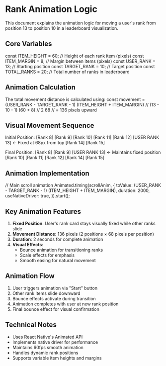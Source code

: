 # Rank Animation Logic

This document explains the animation logic for moving a user's rank from position 13 to position 10 in a leaderboard visualization.

## Core Variables
const ITEM_HEIGHT = 60; // Height of each rank item (pixels)
const ITEM_MARGIN = 8; // Margin between items (pixels)
const USER_RANK = 13; // Starting position
const TARGET_RANK = 10; // Target position
const TOTAL_RANKS = 20; // Total number of ranks in leaderboard


## Animation Calculation

The total movement distance is calculated using:
const movement = (USER_RANK - TARGET_RANK - 1) (ITEM_HEIGHT + ITEM_MARGIN) 
// (13 - 10 - 1) (60 + 8)
// 2 68
// = 136 pixels upward


## Visual Movement Sequence

Initial Position:
[Rank 8]
[Rank 9]
[Rank 10]
[Rank 11]
[Rank 12]
[USER RANK 13] <- Fixed at 68px from top
[Rank 14]
[Rank 15]

Final Position:
[Rank 8]
[Rank 9]
[USER RANK 13] <- Maintains fixed position
[Rank 10]
[Rank 11]
[Rank 12]
[Rank 14]
[Rank 15]

## Animation Implementation
// Main scroll animation
Animated.timing(scrollAnim, {
toValue: (USER_RANK - TARGET_RANK - 1) (ITEM_HEIGHT + ITEM_MARGIN),
duration: 2000,
useNativeDriver: true,
}).start();




## Key Animation Features

1. **Fixed Position**: User's rank card stays visually fixed while other ranks slide
2. **Movement Distance**: 136 pixels (2 positions × 68 pixels per position)
3. **Duration**: 2 seconds for complete animation
4. **Visual Effects**:
   - Bounce animation for transitioning ranks
   - Scale effects for emphasis
   - Smooth easing for natural movement

## Animation Flow

1. User triggers animation via "Start" button
2. Other rank items slide downward
3. Bounce effects activate during transition
4. Animation completes with user at new rank position
5. Final bounce effect for visual confirmation

## Technical Notes

- Uses React Native's Animated API
- Implements native driver for performance
- Maintains 60fps smooth animation
- Handles dynamic rank positions
- Supports variable item heights and margins